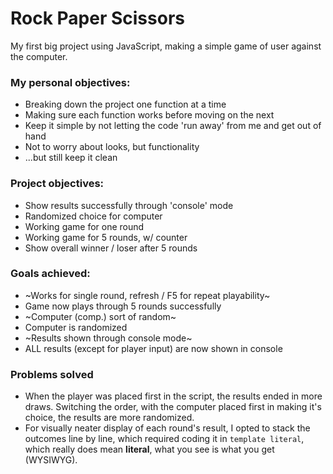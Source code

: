 # Rock Paper Scissors
My first big project using JavaScript, making a simple game of user against the computer.
### My personal objectives:
- Breaking down the project one function at a time
- Making sure each function works before moving on the next
- Keep it simple by not letting the code 'run away' from me and get out of hand
- Not to worry about looks, but functionality
- ...but still keep it clean
### Project objectives:
- Show results successfully through 'console' mode
- Randomized choice for computer
- Working game for one round
- Working game for 5 rounds, w/ counter
- Show overall winner / loser after 5 rounds
### Goals achieved:
- ~Works for single round, refresh / F5 for repeat playability~
- Game now plays through 5 rounds successfully
- ~Computer (comp.) sort of random~
- Computer is randomized
- ~Results shown through console mode~
- ALL results (except for player input) are now shown in console
### Problems solved
- When the player was placed first in the script, the results ended in more draws.  Switching the order, with the computer placed first in making it's choice, the results are more randomized.
- For visually neater display of each round's result, I opted to stack the outcomes line by line, which required coding it in `template literal`, which really does mean **literal**, what you see is what you get (WYSIWYG).  
